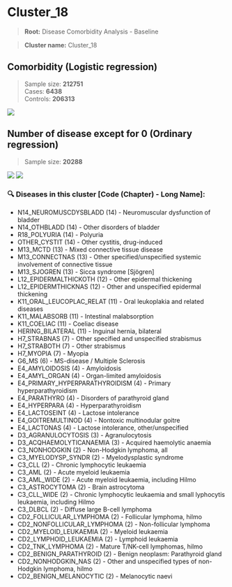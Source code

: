 # Cluster_18

> **Root:** Disease Comorbidity Analysis - Baseline

> **Cluster name:** Cluster_18  

## Comorbidity (Logistic regression)
> Sample size: **212751**  
> Cases: **6438**  
> Controls: **206313**
<img src="/Cluster/Figures/Incidence/LG/Cluster_18.png" />
<CsvTable src="/Cluster_Data/Incidence/LG/LG_Cluster_18.csv" label="🔍 View full results" />

## Number of disease except for 0 (Ordinary regression)
> Sample size: **20288**
<img src="/Cluster/Figures/Incidence/Histogram/Cluster_18_in.png" />
<CsvTable src="/Cluster_Data/Incidence/Histogram/Cluster_18_in.csv" label="🔍 View full results" />

<img src="/Cluster/Figures/Incidence/ORD/Cluster_18.png" />
<CsvTable src="/Cluster_Data/Incidence/ORD/ORD_Cluster_18.csv" label="🔍 View full results" />

### 🔍 Diseases in this cluster [Code (Chapter) - Long Name]:
- N14_NEUROMUSCDYSBLADD (14) - Neuromuscular dysfunction of bladder
- N14_OTHBLADD (14) - Other disorders of  bladder
- R18_POLYURIA (14) - Polyuria
- OTHER_CYSTIT (14) - Other cystitis, drug-induced
- M13_MCTD (13) - Mixed connective tissue disease
- M13_CONNECTNAS (13) - Other specified/unspecified systemic involvement of connective tissue
- M13_SJOGREN (13) - Sicca syndrome [Sjögren]
- L12_EPIDERMALTHICKOTH (12) - Other epidermal thickening
- L12_EPIDERMTHICKNAS (12) - Other and unspecified epidermal thickening
- K11_ORAL_LEUCOPLAC_RELAT (11) - Oral leukoplakia and related diseases
- K11_MALABSORB (11) - Intestinal malabsorption
- K11_COELIAC (11) - Coeliac disease
- HERING_BILATERAL (11) - Inguinal hernia, bilateral
- H7_STRABNAS (7) - Other specified and unspecified strabismus
- H7_STRABOTH (7) - Other strabismus
- H7_MYOPIA (7) - Myopia
- G6_MS (6) - MS-disease / Multiple Sclerosis
- E4_AMYLOIDOSIS (4) - Amyloidosis
- E4_AMYL_ORGAN (4) - Organ-limited amyloidosis
- E4_PRIMARY_HYPERPARATHYROIDISM (4) - Primary hyperparathyroidism
- E4_PARATHYRO (4) - Disorders of parathyroid gland
- E4_HYPERPARA (4) - Hyperparathyroidism
- E4_LACTOSEINT (4) - Lactose intolerance
- E4_GOITREMULTINOD (4) - Nontoxic multinodular goitre
- E4_LACTONAS (4) - Lactose intolerance, other/unspecified
- D3_AGRANULOCYTOSIS (3) - Agranulocytosis
- D3_ACQHAEMOLYTICANAEMIA (3) - Acquired haemolytic anaemia
- C3_NONHODGKIN (2) - Non-Hodgkin lymphoma, all
- C3_MYELODYSP_SYNDR (2) - Myelodysplastic syndrome
- C3_CLL (2) - Chronic lymphocytic leukaemia
- C3_AML (2) - Acute myeloid leukaemia
- C3_AML_WIDE (2) - Acute myeloid leukaemia, including Hilmo
- C3_ASTROCYTOMA (2) - Brain astrocytoma
- C3_CLL_WIDE (2) - Chronic lymphocytic leukaemia and small lyphocytis leukaemia, including Hilmo
- C3_DLBCL (2) - Diffuse large B-cell lymphoma
- CD2_FOLLICULAR_LYMPHOMA (2) - Follicular lymphoma, hilmo
- CD2_NONFOLLICULAR_LYMPHOMA (2) - Non-follicular lymphoma
- CD2_MYELOID_LEUKAEMIA (2) - Myeloid leukaemia
- CD2_LYMPHOID_LEUKAEMIA (2) - Lymphoid leukaemia
- CD2_TNK_LYMPHOMA (2) - Mature T/NK-cell lymphomas, hilmo
- CD2_BENIGN_PARATHYROID (2) - Benign neoplasm: Parathyroid gland
- CD2_NONHODGKIN_NAS (2) - Other and unspecified types of non-Hodgkin lymphoma, hilmo
- CD2_BENIGN_MELANOCYTIC (2) - Melanocytic naevi
